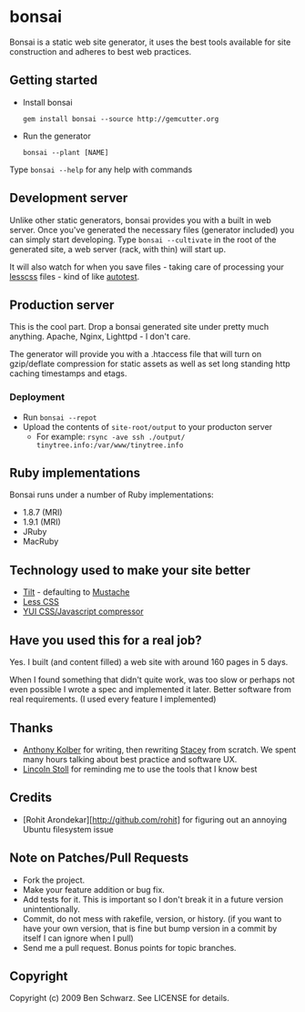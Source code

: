 # bonsai

Bonsai is a static web site generator, it uses the best tools available for site construction and adheres to best web practices.

## Getting started

  * Install bonsai 
  
    `gem install bonsai --source http://gemcutter.org`
  
  * Run the generator
    
    `bonsai --plant [NAME]`
    
Type `bonsai --help` for any help with commands

## Development server

Unlike other static generators, bonsai provides you with a built in web server. Once you've generated the necessary files (generator included) you can simply start developing. Type `bonsai --cultivate` in the root of the generated site, a web server (rack, with thin) will start up. 

It will also watch for when you save files - taking care of processing your [lesscss](http://lesscss.org/) files - kind of like [autotest](http://www.zenspider.com/ZSS/Products/ZenTest/).

## Production server

This is the cool part. Drop a bonsai generated site under pretty much anything. Apache, Nginx, Lighttpd - I don't care.

The generator will provide you with a .htaccess file that will turn on gzip/deflate compression for static assets as well as set long standing http caching timestamps and etags.

### Deployment
  * Run `bonsai --repot`
  * Upload the contents of `site-root/output` to your producton server
    * For example: `rsync -ave ssh ./output/ tinytree.info:/var/www/tinytree.info`
    
## Ruby implementations

Bonsai runs under a number of Ruby implementations:
  
  * 1.8.7 (MRI)
  * 1.9.1 (MRI)
  * JRuby
  * MacRuby

## Technology used to make your site better

  * [Tilt](http://github.com/rtomayko/tilt) - defaulting to [Mustache](http://github.com/defunkt/mustache)
  * [Less CSS](http://lesscss.org/)
  * [YUI CSS/Javascript compressor](http://developer.yahoo.com/yui/compressor/)
  
## Have you used this for a real job? 

Yes. I built (and content filled) a web site with around 160 pages in 5 days.

When I found something that didn't quite work, was too slow or perhaps not even possible I wrote a spec and implemented it later. Better software from real requirements. (I used every feature I implemented)


## Thanks
  
  * [Anthony Kolber](http://github.com/kolber) for writing, then rewriting [Stacey](http://github.com/kolber/stacey) from scratch. We spent many hours talking about best practice and software UX.
  * [Lincoln Stoll](http://github.com/lstoll) for reminding me to use the tools that I know best
  
## Credits
  * [Rohit Arondekar][http://github.com/rohit] for figuring out an annoying Ubuntu filesystem issue


## Note on Patches/Pull Requests
 
* Fork the project.
* Make your feature addition or bug fix.
* Add tests for it. This is important so I don't break it in a
  future version unintentionally.
* Commit, do not mess with rakefile, version, or history.
  (if you want to have your own version, that is fine but bump version in a commit by itself I can ignore when I pull)
* Send me a pull request. Bonus points for topic branches.  

## Copyright

Copyright (c) 2009 Ben Schwarz. See LICENSE for details.

